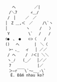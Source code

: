                                                 
            

                     　  へ　　　　　／| 
                    　　/＼7　　　 ∠＿/ 
                    　 /　│　　 ／　／ 
                    　│　Z ＿,＜　／　　 /\`ヽ 
                    　│　　　　　ヽ　　 /　　〉 
                    　 Y　　　　　\`　 /　　/ 
                    　ｲ●　､　●　　⊂⊃〈　　/ 
                    　()　 へ　　　　|　＼〈 
                    　　>ｰ ､_　 ィ　 │ ／／ 
                    　 / へ　　 /　ﾉ＜| ＼＼ 
                    　 ヽ_ﾉ　　(_／　 │／／ 
                    　　7　　　　　　　|／ 
                    　　＞―r￣￣\`ｰ―＿_-\`
                        Ê. Đấm nhau ko?
